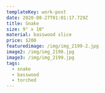 ```yaml
---
templateKey: work-post
date: 2020-08-27T01:01:17.729Z
title: Snake
size: 9" x 10"
material: basswood slice
price: $200
featuredimage: /img/img_2199-2.jpg
image2: /img/img_2198.jpg
image3: /img/img_2199.jpg
tags:
  - snake
  - basswood
  - torched
---
```

